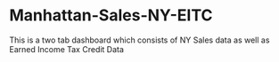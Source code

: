 # Manhattan-Sales-NY-EITC
This is a two tab dashboard which consists of NY Sales data as well as Earned Income Tax Credit Data
